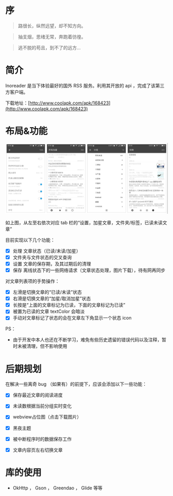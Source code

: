 # 序

> 路很长，纵然远望，却不知方向。

> 抽支烟，思绪无常，奔跑着彷徨。

> 逃不脱的苟且，到不了的远方…


# 简介

Inoreader 是当下体验最好的国外 RSS 服务。利用其开放的 api ，完成了该第三方客户端。

下载地址：[http://www.coolapk.com/apk/168423](http://www.coolapk.com/apk/168423)


# 布局&功能

![截图](doc/overview.png)

如上图，从左至右依次对应 tab 栏的“设置，加星文章，文件夹/标签，已读未读文章”

目前实现以下几个功能：

- [x] 处理 文章状态（已读/未读/加星）
- [x] 文件夹与文件状态的交叉查询
- [x] 设置 文章的保存期，及其过期后的清理
- [x] 保存 离线状态下的一些网络请求（文章状态处理，图片下载），待有网再同步

对文章列表项的手势操作：

- [x] 左滑是切换文章的“已读/未读”状态
- [x] 右滑是切换文章的“加星/取消加星”状态
- [x] 长按是“上面的文章标记为已读，下面的文章标记为已读”
- [x] 被置为已读的文章 textColor 会暗淡
- [x] 手动对文章标记了状态的会在文章左下角显示一个状态 icon

PS：

* 由于开发中本人也还在不断学习，难免有些历史遗留的错误代码以及注释，暂时未被清理，但不影响使用


# 后期规划

在解决一些离奇 bug （如果有）的前提下，应该会添加以下一些功能：

- [x] 保存最近文章的阅读进度
- [x] 未读数根据当前分组实时变化
- [x] webview占位图（点击下载图片）
- [x] 黑夜主题
- [x] 被中断程序时的数据保存工作
- [x] 文章内容页左右切换文章


# 库的使用

* OkHttp ， Gson ， Greendao ， Glide 等等
